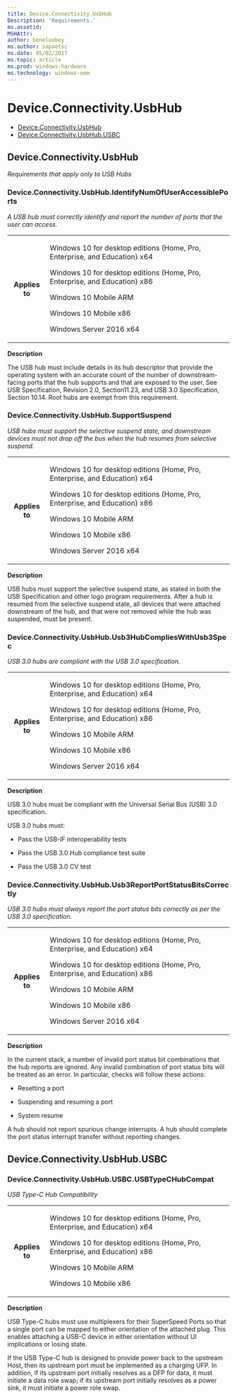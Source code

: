 ```yaml
---
title: Device.Connectivity.UsbHub
Description: 'Requirements.'
ms.assetid: 
MSHAttr: 
author: beneluxboy
ms.author: sapaetsc
ms.date: 05/02/2017
ms.topic: article
ms.prod: windows-hardware
ms.technology: windows-oem
---
```


<!--
# Device.Connectivity.UsbHub

 - [Device.Connectivity.UsbHub](#device.connectivity.usbhub)
-->

# Device.Connectivity.UsbHub

 - [Device.Connectivity.UsbHub](#device.connectivity.usbhub)
 - [Device.Connectivity.UsbHub.USBC](#device.connectivity.usbhub.USBC)
 
<a name="device.connectivity.usbhub"></a>
## Device.Connectivity.UsbHub

*Requirements that apply only to USB Hubs*

### Device.Connectivity.UsbHub.IdentifyNumOfUserAccessiblePorts

*A USB hub must correctly identify and report the number of ports that the user can access.*

<table>
<tr>
<th>Applies to</th>
<td>
<p>Windows 10 for desktop editions (Home, Pro, Enterprise, and Education) x64</p>
<p>Windows 10 for desktop editions (Home, Pro, Enterprise, and Education) x86</p>
<p>Windows 10 Mobile ARM</p>
<p>Windows 10 Mobile x86</p>
<p>Windows Server 2016 x64</p>
</td></tr></table>

**Description**

The USB hub must include details in its hub descriptor that provide the operating system with an accurate count of the number of downstream-facing ports that the hub supports and that are exposed to the user. See USB Specification, Revision 2.0, Section11.23, and USB 3.0 Specification, Section 10.14. Root hubs are exempt from this requirement.

### Device.Connectivity.UsbHub.SupportSuspend

*USB hubs must support the selective suspend state, and downstream devices must not drop off the bus when the hub resumes from selective suspend.*

<table>
<tr>
<th>Applies to</th>
<td>
<p>Windows 10 for desktop editions (Home, Pro, Enterprise, and Education) x64</p>
<p>Windows 10 for desktop editions (Home, Pro, Enterprise, and Education) x86</p>
<p>Windows 10 Mobile ARM</p>
<p>Windows 10 Mobile x86</p>
<p>Windows Server 2016 x64</p>
</td></tr></table>

**Description**

USB hubs must support the selective suspend state, as stated in both the USB Specification and other logo program requirements. After a hub is resumed from the selective suspend state, all devices that were attached downstream of the hub, and that were not removed while the hub was suspended, must be present.

### Device.Connectivity.UsbHub.Usb3HubCompliesWithUsb3Spec

*USB 3.0 hubs are compliant with the USB 3.0 specification.*

<table>
<tr>
<th>Applies to</th>
<td>
<p>Windows 10 for desktop editions (Home, Pro, Enterprise, and Education) x64</p>
<p>Windows 10 for desktop editions (Home, Pro, Enterprise, and Education) x86</p>
<p>Windows 10 Mobile ARM</p>
<p>Windows 10 Mobile x86</p>
<p>Windows Server 2016 x64</p>
</td></tr></table>

**Description**

USB 3.0 hubs must be compliant with *the* Universal Serial Bus (USB) 3.0 specification. 

USB 3.0 hubs must:

-   Pass the USB-IF interoperability tests

-   Pass the USB 3.0 Hub compliance test suite

-   Pass the USB 3.0 CV test

### Device.Connectivity.UsbHub.Usb3ReportPortStatusBitsCorrectly

*USB 3.0 hubs must always report the port status bits correctly as per the USB 3.0 specification.*

<table>
<tr>
<th>Applies to</th>
<td>
<p>Windows 10 for desktop editions (Home, Pro, Enterprise, and Education) x64</p>
<p>Windows 10 for desktop editions (Home, Pro, Enterprise, and Education) x86</p>
<p>Windows 10 Mobile ARM</p>
<p>Windows 10 Mobile x86</p>
<p>Windows Server 2016 x64</p>
</td></tr></table>

**Description**

In the current stack, a number of invalid port status bit combinations that the hub reports are ignored. Any invalid combination of port status bits will be treated as an error. In particular, checks will follow these actions:
 

-   Resetting a port

-   Suspending and resuming a port

-   System resume

A hub should not report spurious change interrupts. A hub should complete the port status interrupt transfer without reporting changes.

<a name="device.connectivity.usbhub.usbc"></a>
## Device.Connectivity.UsbHub.USBC

### Device.Connectivity.UsbHub.USBC.USBTypeCHubCompat

*USB Type-C Hub Compatibility*

<table>
<tr>
<th>Applies to</th>
<td>
<p>Windows 10 for desktop editions (Home, Pro, Enterprise, and Education) x64</p>
<p>Windows 10 for desktop editions (Home, Pro, Enterprise, and Education) x86</p>
<p>Windows 10 Mobile ARM</p>
<p>Windows 10 Mobile x86</p>
</td></tr></table> 

**Description**

USB Type-C hubs must use multiplexers for their SuperSpeed Ports so that a single port can be mapped to either orientation of the attached plug. This enables attaching a USB-C device in either orientation without UI implications or losing state.

If the USB Type-C hub is designed to provide power back to the upstream Host, then its upstream port must be implemented as a charging UFP. In addition, if its upstream port initially resolves as a DFP for data, it must initiate a data role swap; if its upstream port initially resolves as a power sink, it must initiate a power role swap.

